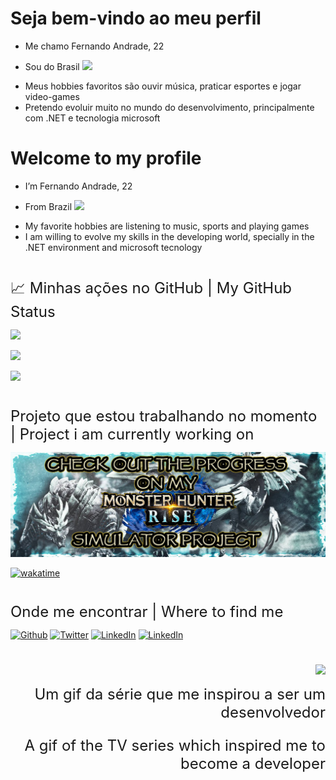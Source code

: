 # Seja bem-vindo ao meu perfil

- Me chamo Fernando Andrade, 22
- <p align="left"> Sou do Brasil <img src="https://upload.wikimedia.org/wikipedia/commons/thumb/4/4a/Brazilian_flag_icon_round.svg/1200px-Brazilian_flag_icon_round.svg.png" width="14"/>
- Meus hobbies favoritos são ouvir música, praticar esportes e jogar video-games
- Pretendo evoluir muito no mundo do desenvolvimento, principalmente com .NET e tecnologia microsoft

# Welcome to my profile

- I’m Fernando Andrade, 22
- <p align="left"> From Brazil <img src="https://upload.wikimedia.org/wikipedia/commons/thumb/4/4a/Brazilian_flag_icon_round.svg/1200px-Brazilian_flag_icon_round.svg.png" width="14"/>
- My favorite hobbies are listening to music, sports and playing games
- I am willing to evolve my skills in the developing world, specially in the .NET environment and microsoft tecnology

#

<font size = "5">📈 Minhas ações no GitHub | My GitHub Status</font>

<p align="left"> <img src="https://github-readme-stats.vercel.app/api?username=andradevfernando&show_icons=true&theme=gotham&layout=compact"/>
<p align="left"> <img src="https://github-readme-stats.vercel.app/api/top-langs/?username=andradevfernando&show_icons=true&theme=gotham&layout=compact"/>
<p align="left"> <img src="https://github-readme-stats.vercel.app/api/wakatime?username=Beryan0&theme=gotham&layout=compact"/>

#

<font size = "5">Projeto que estou trabalhando no momento | Project i am currently working on</font>

<a href="https://github.com/andradevfernando/RPG-PROJECT" target="_blank"><img alt="Github" src="images\mhrise.png" /></a>

[![wakatime](https://wakatime.com/badge/user/9fbae58c-c16c-4cdc-ae82-8285f6392233/project/87e4dd91-0e6c-410b-aef7-835d10e6f88f.svg)](https://wakatime.com/badge/user/9fbae58c-c16c-4cdc-ae82-8285f6392233/project/87e4dd91-0e6c-410b-aef7-835d10e6f88f)

#

<font size = "5">Onde me encontrar | Where to find me </font>

<p>
<a href="https://github.com/andradevfernando" target="_blank"><img alt="Github" src="https://img.shields.io/badge/GitHub-%2312100E.svg?&style=for-the-badge&logo=Github&logoColor=white" /></a>  <!-- GitHub Button -->
<a href="https://twitter.com/Beryan0" target="_blank"><img alt="Twitter" src="https://img.shields.io/badge/twitter-%231DA1F2.svg?&style=for-the-badge&logo=twitter&logoColor=white" /></a> <!-- Twitter Button -->
<a href="https://www.linkedin.com/in/andradevfernando" target="_blank"><img alt="LinkedIn" src="https://img.shields.io/badge/linkedin-%230077B5.svg?&style=for-the-badge&logo=linkedin&logoColor=white" /></a> <!-- LinkedIn Button -->
 <a href="mailto:andradevfernando@gmail.com" target="_blank"><img alt="LinkedIn" src="https://img.shields.io/badge/Gmail-D14836?style=for-the-badge&logo=gmail&logoColor=white" /> </a> <!-- Gmail Button -->
</p>

#

<p align="right">
<img src="https://mir-s3-cdn-cf.behance.net/project_modules/disp/6d91d043569585.57f44be46ac93.gif"/>
</p>

<p align ="right"><font size="+2">Um gif da série que me inspirou a ser um desenvolvedor</p>
<p align ="right">A gif of the TV series which inspired me to become a developer</p></font>
